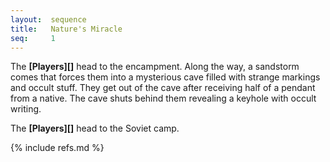 ```yaml
---
layout:  sequence
title:   Nature's Miracle
seq:     1
---
```


The **[Players][]** head to the encampment.
Along the way, a sandstorm comes that forces them into a mysterious cave filled with strange markings and occult stuff.
They get out of the cave after receiving half of a pendant from a native.
The cave shuts behind them revealing a keyhole with occult writing.

The **[Players][]** head to the Soviet camp.



{% include refs.md %}



